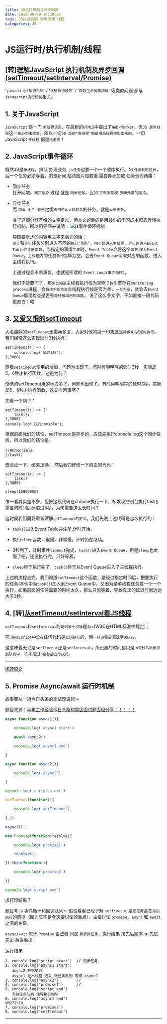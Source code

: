 ```yaml
---
title: JS执行机制与异步回调
date: 2018-05-09 14:38:24
tags: JS执行机制 异步回调 线程
categories: JS
---
```

# JS运行时/执行机制/线程
## [转][理解JavaScript 执行机制及异步回调(setTimeout/setInterval/Promise)](https://blog.csdn.net/haoaiqian/article/details/78622651)
'`javascript执行机制`' / '`代码执行顺序`' / '`函数生命周期加载`' 等类似问题 都与`javascript执行机制`相关。

## 1. 关于JavaScript
`JavaScript` 是一门 `单线程语言`，在最新的`HTML5`中提出了`Web-Worker`，但`JS 是单线程`这一`核心仍未改变`。所以一切`JS 版的"多线程"都是用单线程模拟出来的`，一切 JavaScript `多线程` 都是`纸老虎`！

## 2. JavaScript事件循环
既然JS是`单线程`，排队 办理业务, `js任务`也要一个一个顺序执行。如 `任务耗时过长`，后一个任务必须等着。浏览新闻 超清图片加载慢 需要异步加载 任务分为两类：
+ 同步任务\
打开网站，`网页渲染` 过程 就是 `同步任务`，比如 `页面骨架`和 `页面元素`的`渲染`。
+ 异步任务\
  而 `加载 图片 音乐`之类`占用资源大耗时久`的任务，就是`异步任务`。
  
  关于这部分有严格的文字定义，但本文的目的是用最小的学习成本彻底弄懂执行机制，所以用导图来说明：
  ![js事件循环机制](https://img-blog.csdn.net/20171124105726497?watermark/2/text/aHR0cDovL2Jsb2cuY3Nkbi5uZXQvaGFvYWlxaWFu/font/5a6L5L2T/fontsize/400/fill/I0JBQkFCMA==/dissolve/70/gravity/SouthEast)
  
  导图要表达的内容用文字来表述的话：<br>
`同步`和`异步`任务分别进入不同的`执行”场所”`，`同步的进入主线程`，`异步的进入Event Table并注册函数`。当指定的事情`完成`时，`Event Table`会将这个`函数` `移入Event Queue`。`主线程`内的任务`执行完`毕为空，会去`Event Queue`读取对应的函数，进入主线程执行。

  上述过程会不断重复，也就是所谓的 `Event Loop(事件循环)`。

  我们不禁要问了，那`怎么知道`主线程执行栈为空啊？js引擎存在`monitoring process`进程，会`持续不断检查`主线程执行栈是否为空，`一旦为空`，就会去`Event Queue`那里检查是否有`等待被调用的函数`。 
说了这么多文字，不如直接一段代码更直白：略

## 3. [又爱又恨的setTimeout](https://juejin.im/post/59e85eebf265da430d571f89)

大名鼎鼎的`setTimeout`无需再多言，大家对他的第一印象就是`异步`可以`延时执行`，我们经常这么实现延时3秒执行：
````
setTimeout(() => {
    console.log('延时3秒');
},3000)
````

随着`setTimeout`使用的增加，问题也出现了，有时候明明写的延时3秒，实际却5，6秒才执行函数，这是为何？

渐渐的setTimeout用的地方多了，问题也出现了，有时候明明写的延时3秒，实际却5，6秒才执行函数，这又咋回事啊？

先看一个例子：
````
setTimeout(() => {
    task();
},3000)
console.log('执行console');
````

根据前面我们的结论，setTimeout是异步的，应该先执行console.log这个同步任务，所以我们的结论是：
````
//执行console
//task()
````

去验证一下，结果正确！
然后我们修改一下前面的代码：
````
setTimeout(() => {
    task()
},3000)

sleep(10000000)
````
乍一看其实差不多，但把这段代码在chrome执行一下，却发现控制台执行task()需要的时间远远超过3秒，为何需要这么长时间？

这时候我们需要重新理解`setTimeout的定义`。我们先说上述代码是怎么执行的：

+ `task()`进入Event Table并注册,计时开始。

+ 执行`sleep`函数，很慢，非常慢，计时仍在继续。

+ 3秒到了，计时事件`timeout`完成，`task()`进入`Event Queue`，但是`sleep`也太慢了吧，还没执行完，只好等着。

+ `sleep`终于执行完了，`task()`终于从Event Queue进入了主线程执行。

上述的流程走完，我们知道`setTimeout`这个函数，是经过指定时间后，把要执行的任务(本例中为`task()`)加入到Event Queue中，又因为是单线程任务要一个一个执行，如果前面的任务需要的时间太久，那么只能等着，导致真正的延迟时间远远大于3秒。

## 4. [转][从setTimeout/setInterval看JS线程](https://mp.weixin.qq.com/s/FCy68lhFhEcm8o26f7970A)
`setTimeout`和`setInterval`的`延时最小间隔`是`4ms`(W3C在HTML标准中规定)；

在`JavaScript`中`没有`任何代码是`立刻执行`的，但`一旦进程空闲`就`尽快执行`。

这意味着无论是`setTimeout`还是`setInterval`，所设置的时间都只是 `n毫秒后被添加到队列中`，而`不是`过`n毫秒后立即执行`。

---------------------
[阅读原文](https://mp.weixin.qq.com/s/FCy68lhFhEcm8o26f7970A)

## 5. Promise Async/await 运行时机制
故事要从一道今日头条的笔试题说起～ 

题目来源：[半年工作经验今日头条和美团面试题面经分享！！！！！](https://juejin.im/post/5b03e79951882542891913e8)

```js
async function async1(){

    console.log('async1 start')

    await async2()

    console.log('async1 end')

}

async function async2(){

    console.log('async2')

}

console.log('script start')

setTimeout(function(){

    console.log('setTimeout') 

},0)  

async1();

new Promise(function(resolve){

    console.log('promise1')

    resolve();

}).then(function(){

    console.log('promise2')

})

console.log('script end')
```

求打印结果？

题目考 js 事件循环和回调队列～ 假设看客已经了解 `setTimeout` 是`宏任务`会在`最后执行`的前提（因为它不是今天要讨论的重点），主要讨论 `promise`、`async` 和 `await` 之间的关系。

`async/awit` 属于 `Promise` 语法糖 同属 `异步微任务`，执行结果 按先后顺序 => 先进先出 后进后出 

运行结果
````
1. console.log('script start')  // 同步任务
2. console.log('async1 start') 
   async2 开始执行
   async1 让出线程 进入 微任务队列 等待 async2
3. console.log('async2')        // 
4. console.log('promise1')      // 
5. console.log('script end')
   当前任务队列 线程执行完毕
6. console.log('async1 end')
VM272:18 
7. console.log('promise2')
8. console.log('setTimeout')
````

---
